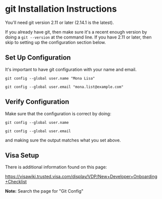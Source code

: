 # git Installation Instructions

You'll need git version 2.11 or later (2.14.1 is the latest).

If you already have git, then make sure it's a recent enough version by doing a `git --version` at the command line.
If you have 2.11 or later, then skip to setting up the configuration section below.

## Set Up Configuration

It's important to have git configuration with your name and email.

```
git config --global user.name "Mona Lisa"

git config --global user.email "mona.list@example.com"
```

## Verify Configuration

Make sure that the configuration is correct by doing:

```
git config --global user.name

git config --global user.email
```

and making sure the output matches what you set above.

## Visa Setup

There is additional information found on this page:

https://visawiki.trusted.visa.com/display/VDP/New+Developer+Onboarding+Checklist

**Note:** Search the page for "Git Config"

